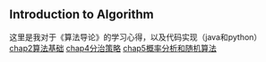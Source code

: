 ## Introduction to Algorithm ##
这里是我对于《算法导论》的学习心得，以及代码实现（java和python）<br>
[chap2算法基础][1]
[chap4分治策略][2]
[chap5概率分析和随机算法][3]


  [1]: https://www.zybuluo.com/zqbinggong/note/1060894
  [2]: https://www.zybuluo.com/zqbinggong/note/1062059
  [3]: https://www.zybuluo.com/zqbinggong/note/1062378
